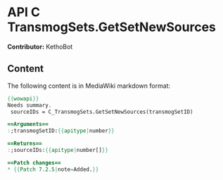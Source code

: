 # API C TransmogSets.GetSetNewSources

**Contributor:** KethoBot

## Content

The following content is in MediaWiki markdown format:

```mediawiki
{{wowapi}}
Needs summary.
 sourceIDs = C_TransmogSets.GetSetNewSources(transmogSetID)

==Arguments==
:;transmogSetID:{{apitype|number}}

==Returns==
:;sourceIDs:{{apitype|number[]}}

==Patch changes==
* {{Patch 7.2.5|note=Added.}}
```